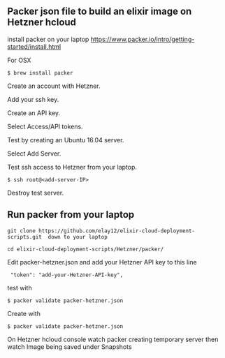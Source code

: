 ## Packer json file to build an elixir image on Hetzner hcloud ##

install packer on your laptop 
https://www.packer.io/intro/getting-started/install.html

For OSX
```
$ brew install packer
```
Create an account with Hetzner.

Add your ssh key.

Create an API key. 

Select Access/API tokens.

Test by creating an Ubuntu 16.04 server. 

Select Add Server.

Test ssh access to Hetzner from your laptop.

```
$ ssh root@<add-server-IP>
```
Destroy test server.

## Run packer from your laptop ##
```
git clone https://github.com/elay12/elixir-cloud-deployment-scripts.git  down to your laptop

cd elixir-cloud-deployment-scripts/Hetzner/packer/
```
Edit packer-hetzner.json and add your Hetzner API key to this line
```
 "token": "add-your-Hetzner-API-key",

```
test with 
```
$ packer validate packer-hetzner.json
```
Create with
```
$ packer validate packer-hetzner.json
```
On Hetzner hcloud console watch packer creating temporary server then watch Image being saved under Snapshots